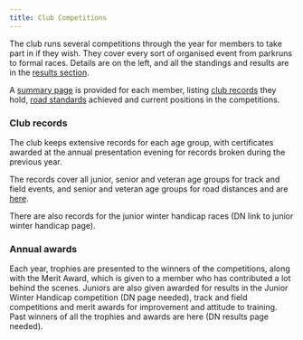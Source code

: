 ```yaml
---
title: Club Competitions
---
```


The club runs several competitions through the year for members to take part in if they wish. They cover every sort of organised event from parkruns to formal races. Details are on the left, and all the standings and results are in the [results section](http://results.pfrac.co.uk/).

A [summary page](http://results.pfrac.co.uk/Runner%20Pages/) is provided for each member, listing [club records](http://results.pfrac.co.uk/Records/) they hold, [road standards](https://pfrac.chrishodgson.co.uk/about/road-running) achieved and current positions in the competitions.

### Club records

The club keeps extensive records for each age group, with certificates awarded at the annual presentation evening for records broken during the previous year.

The records cover all junior, senior and veteran age groups for track and field events, and senior and veteran age groups for road distances and are [here](http://results.pfrac.co.uk/Records/).

There are also records for the junior winter handicap races (DN link to junior winter handicap page).

### Annual awards

Each year, trophies are presented to the winners of the competitions, along with the Merit Award, which is given to a member who has contributed a lot behind the scenes. Juniors are also given awarded for results in the Junior Winter Handicap competition (DN page needed), track and field competitions and merit awards for improvement and attitude to training. Past winners of all the trophies and awards are here (DN results page needed).
